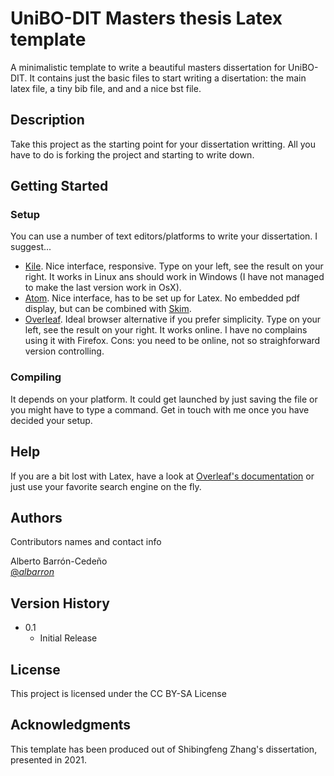 # UniBO-DIT Masters thesis Latex template

A minimalistic template to write a beautiful masters dissertation for UniBO-DIT. 
It contains just the basic files to start writing a disertation: the main latex
file, a tiny bib file, and and a nice bst file.

## Description

Take this project as the starting point for your dissertation writting. All you 
have to do is forking the project and starting to write down.  

## Getting Started

### Setup
You can use a number of text editors/platforms to write your dissertation. I suggest...
* [Kile](https://kile.sourceforge.io/). Nice interface, responsive. Type on your left, see the result on your right. It works in Linux ans should work in Windows (I have not managed to make the last version work in OsX). 
* [Atom](https://atom.io/). Nice interface, has to be set up for Latex. No embedded pdf display, but can be combined with [Skim](https://skim-app.sourceforge.io/). 
* [Overleaf](https://www.overleaf.com). Ideal browser alternative if you prefer simplicity. Type on your left, see the result on your right. It works online. I have no complains using it with Firefox. Cons: you need to be online, not so straighforward version controlling. 

### Compiling

It depends on your platform. It could get launched by just saving the file or you might have to type a command. Get in touch with me once you have decided your setup. 

## Help

If you are a bit lost with Latex, have a look at [Overleaf's documentation](https://www.overleaf.com/learn) or just use your favorite search engine on the fly.

## Authors

Contributors names and contact info

Alberto Barrón-Cedeño  
[@_albarron_](https://twitter.com/_albarron_)


## Version History

* 0.1
    * Initial Release

## License

This project is licensed under the CC BY-SA  License

## Acknowledgments

This template has been produced out of Shibingfeng Zhang's dissertation, presented in 2021.
